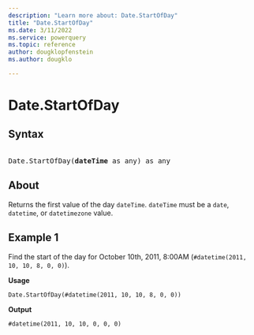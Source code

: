 ```yaml
---
description: "Learn more about: Date.StartOfDay"
title: "Date.StartOfDay"
ms.date: 3/11/2022
ms.service: powerquery
ms.topic: reference
author: dougklopfenstein
ms.author: dougklo

---
```

# Date.StartOfDay

## Syntax

<pre> 
Date.StartOfDay(<b>dateTime</b> as any) as any
</pre>

## About

Returns the first value of the day `dateTime`. `dateTime` must be a `date`, `datetime`, or `datetimezone` value.

## Example 1

Find the start of the day for October 10th, 2011, 8:00AM (`#datetime(2011, 10, 10, 8, 0, 0)`).

**Usage**

```powerquery-m
Date.StartOfDay(#datetime(2011, 10, 10, 8, 0, 0))
```

**Output**

`#datetime(2011, 10, 10, 0, 0, 0)`
